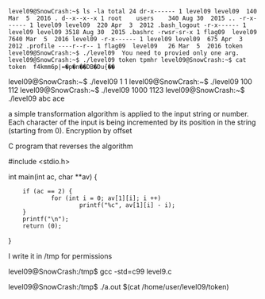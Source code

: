 `level09@SnowCrash:~$ ls -la
total 24
dr-x------ 1 level09 level09  140 Mar  5  2016 .
d--x--x--x 1 root    users    340 Aug 30  2015 ..
-r-x------ 1 level09 level09  220 Apr  3  2012 .bash_logout
-r-x------ 1 level09 level09 3518 Aug 30  2015 .bashrc
-rwsr-sr-x 1 flag09  level09 7640 Mar  5  2016 level09
-r-x------ 1 level09 level09  675 Apr  3  2012 .profile
----r--r-- 1 flag09  level09   26 Mar  5  2016 token
level09@SnowCrash:~$ ./level09 
You need to provied only one arg.
level09@SnowCrash:~$ ./level09 token
tpmhr
level09@SnowCrash:~$ cat token 
f4kmm6p|=�p�n��DB�Du{��`

level09@SnowCrash:~$ ./level09 1
1
level09@SnowCrash:~$ ./level09 100
112
level09@SnowCrash:~$ ./level09 1000
1123
level09@SnowCrash:~$ ./level09 abc
ace

a simple transformation algorithm is applied to the input string or number. Each character of the input is being incremented by its position in the string (starting from 0). Encryption by offset

C program that reverses the algorithm

#include <stdio.h>

int main(int ac, char **av) {

        if (ac == 2) {
                for (int i = 0; av[1][i]; i ++)
                        printf("%c", av[1][i] - i);
        }
        printf("\n");
        return (0);
}

I write it in /tmp for permissions

level09@SnowCrash:/tmp$ gcc -std=c99 level9.c

level09@SnowCrash:/tmp$ ./a.out $(cat /home/user/level09/token)